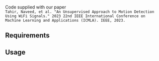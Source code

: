 Code supplied with our paper
<br>
`Tahir, Naveed, et al. "An Unsupervised Approach to Motion Detection Using WiFi Signals." 2023 22nd IEEE International Conference on Machine Learning and Applications (ICMLA). IEEE, 2023.`


## Requirements

## Usage
